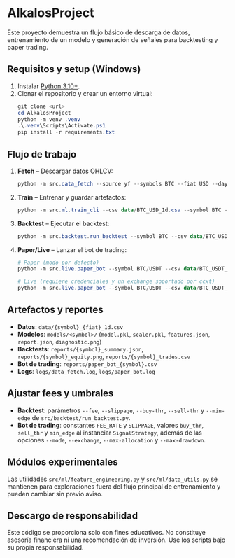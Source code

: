 # AlkalosProject

Este proyecto demuestra un flujo básico de descarga de datos, entrenamiento de
un modelo y generación de señales para backtesting y paper trading.

## Requisitos y setup (Windows)

1. Instalar [Python 3.10+](https://www.python.org/downloads/windows/).
2. Clonar el repositorio y crear un entorno virtual:
   ```powershell
   git clone <url>
   cd AlkalosProject
   python -m venv .venv
   .\.venv\Scripts\Activate.ps1
   pip install -r requirements.txt
   ```

## Flujo de trabajo

1. **Fetch** – Descargar datos OHLCV:
   ```powershell
   python -m src.data_fetch --source yf --symbols BTC --fiat USD --days 365
   ```
2. **Train** – Entrenar y guardar artefactos:
   ```powershell
   python -m src.ml.train_cli --csv data/BTC_USD_1d.csv --symbol BTC --model lgbm
   ```
3. **Backtest** – Ejecutar el backtest:
   ```powershell
   python -m src.backtest.run_backtest --symbol BTC --csv data/BTC_USD_1d.csv
   ```
4. **Paper/Live** – Lanzar el bot de trading:
   ```powershell
   # Paper (modo por defecto)
   python -m src.live.paper_bot --symbol BTC/USDT --csv data/BTC_USDT_1d.csv

   # Live (requiere credenciales y un exchange soportado por ccxt)
   python -m src.live.paper_bot --symbol BTC/USDT --csv data/BTC_USDT_1d.csv --mode live --exchange binance
   ```

## Artefactos y reportes

- **Datos**: `data/{symbol}_{fiat}_1d.csv`
- **Modelos**: `models/<symbol>/` (`model.pkl`, `scaler.pkl`, `features.json`,
  `report.json`, `diagnostic.png`)
- **Backtests**: `reports/{symbol}_summary.json`,
  `reports/{symbol}_equity.png`, `reports/{symbol}_trades.csv`
- **Bot de trading**: `reports/paper_bot_{symbol}.csv`
- **Logs**: `logs/data_fetch.log`, `logs/paper_bot.log`

## Ajustar fees y umbrales

- **Backtest**: parámetros `--fee`, `--slippage`, `--buy-thr`, `--sell-thr` y
  `--min-edge` de `src/backtest/run_backtest.py`.
- **Bot de trading**: constantes `FEE_RATE` y `SLIPPAGE`, valores `buy_thr`,
  `sell_thr` y `min_edge` al instanciar `SignalStrategy`, además de las
  opciones `--mode`, `--exchange`, `--max-allocation` y `--max-drawdown`.

## Módulos experimentales

Las utilidades `src/ml/feature_engineering.py` y `src/ml/data_utils.py`
se mantienen para exploraciones fuera del flujo principal de entrenamiento y
pueden cambiar sin previo aviso.

## Descargo de responsabilidad

Este código se proporciona solo con fines educativos. No constituye asesoría
financiera ni una recomendación de inversión. Use los scripts bajo su propia
responsabilidad.

